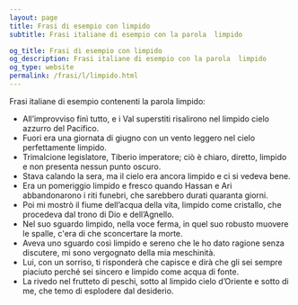 ```yaml
---
layout: page
title: Frasi di esempio con limpido 
subtitle: Frasi italiane di esempio con la parola  limpido

og_title: Frasi di esempio con limpido 
og_description: Frasi italiane di esempio con la parola  limpido
og_type: website
permalink: /frasi/l/limpido.html
---
```


Frasi italiane di esempio contenenti la parola limpido:


- All’improvviso finì tutto, e i Val superstiti risalirono nel limpido cielo azzurro del Pacifico.
- Fuori era una giornata di giugno con un vento leggero nel cielo perfettamente limpido.
- Trimalcione legislatore, Tiberio imperatore; ciò è chiaro, diretto, limpido e non presenta nessun punto oscuro.
- Stava calando la sera, ma il cielo era ancora limpido e ci si vedeva bene.
- Era un pomeriggio limpido e fresco quando Hassan e Ari abbandonarono i riti funebri, che sarebbero durati quaranta giorni.
- Poi mi mostrò il fiume dell’acqua della vita, limpido come cristallo, che procedeva dal trono di Dio e dell’Agnello.
- Nel suo sguardo limpido, nella voce ferma, in quel suo robusto muovere le spalle, c'era di che sconcertare la morte.
- Aveva uno sguardo così limpido e sereno che le ho dato ragione senza discutere, mi sono vergognato della mia meschinità.
- Lui, con un sorriso, ti risponderà che capisce e dirà che gli sei sempre piaciuto perché sei sincero e limpido come acqua di fonte.
- La rivedo nel frutteto di peschi, sotto al limpido cielo d’Oriente e sotto di me, che temo di esplodere dal desiderio.
